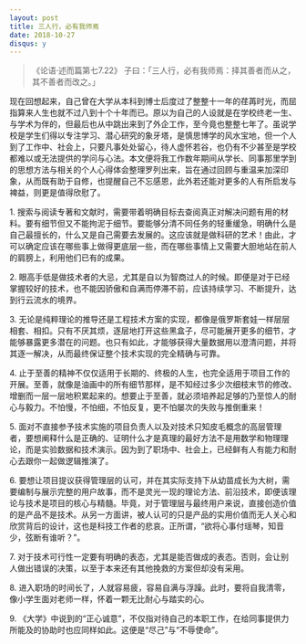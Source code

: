```yaml
---
layout: post
title: 三人行，必有我师焉
date: 2018-10-27
disqus: y
---
```


> 《论语·述而篇第七7.22》 子曰：「三人行，必有我师焉：择其善者而从之，其不善者而改之。」

现在回想起来，自己曾在大学从本科到博士后度过了整整十一年的荏苒时光，而屈指算来人生也就不过八到十个十年而已。原以为自己的人设就是在学校终老一生、与学术为伴的，但最后也从中跳出来到了外企工作，至今竟也整整七年了。虽说学校是学生们得以专注学习、潜心研究的象牙塔，是慎思博学的风水宝地，但一个人到了工作中、社会上，只要凡事处处留心，待人虚怀若谷，也仍有不少甚至是学校都难以或无法提供的学问与心法。本文便将我工作数年期间从学长、同事那里学到的思想方法与相关的个人心得体会整理罗列出来，旨在通过回顾与重温来加深印象，从而既有助于自修，也提醒自己不忘感恩，此外若还能对更多的人有所启发与裨益，则更是值得欣慰了。

1\. 搜索与阅读专著和文献时，需要带着明确目标去查阅真正对解决问题有用的材料。要有细节但又不能拘泥于细节。要能够分清不同任务的轻重缓急，明确什么是自己最擅长的，什么又是自己需要去发展的。这应该就是做科研的艺术！由此，才可以确定应该在哪些事上做得更底层一些，而在哪些事情上又需要大胆地站在前人的肩膀上，利用他们已有的成果。

2\. 眼高手低是做技术者的大忌，尤其是自以为智商过人的时候。即便是对于已经掌握较好的技术，也不能因骄傲和自满而停滞不前，应该持续学习、不断提升，达到行云流水的境界。

3\. 无论是纯粹理论的推导还是工程技术方案的实现，都像是俄罗斯套娃一样层层相套、相扣。只有不厌其烦，逐层地打开这些黑盒子，尽可能展开更多的细节，才能够暴露更多潜在的问题。也只有如此，才能够获得大量数据用以澄清问题，并将其逐一解决，从而最终保证整个技术实现的完全精确与可靠。

4\. 止于至善的精神不仅仅适用于长期的、终极的人生，也完全适用于项目工作的开展。至善，就像是油画中的所有细节那样，是不知经过多少次细枝末节的修改、增删而一层一层地积累起来的。想要止于至善，就必须培养起足够的乃至惊人的耐心与毅力。不怕慢，不怕细，不怕反复，更不怕屡次的失败与推倒重来！

5\. 面对不直接参予技术实施的项目负责人以及对技术只知皮毛概念的高层管理者，要想阐释什么是正确的、证明什么才是真理的最好方法不是用数学和物理理论，而是实验数据和技术演示。因为到了职场中、社会上，已经鲜有人有能力和耐心去跟你一起做逻辑推演了。

6\. 要想让项目提议获得管理层的认可，并在其实际支持下从幼苗成长为大树，需要编制与展示完整的用户故事，而不是灵光一现的理论方法、前沿技术，即便该理论与技术是项目的核心与精髓。毕竟，对于管理层与最终用户来说，直接创造价值的是产品不是技术。从另一方面讲，被人认可的只是产品的实用价值而无人关心和欣赏背后的设计，这也是科技工作者的悲哀。正所谓，“欲将心事付瑶琴，知音少，弦断有谁听？”。

7\. 对于技术可行性一定要有明确的表态，尤其是能否做成的表态。否则，会让别人做出错误的决策，以至于本来还有其他挽救的方案但却没有采用。

8\. 进入职场的时间长了，人就容易疲，容易自满与浮躁。此时，要将自我清零，像小学生面对老师一样，怀着一颗无比耐心与踏实的心。

9\. 《大学》中说到的“正心诚意”，不仅指对待自己的本职工作，在给同事提供力所能及的协助时也应同样如此。这便是“尽己”与“不辱使命”。

